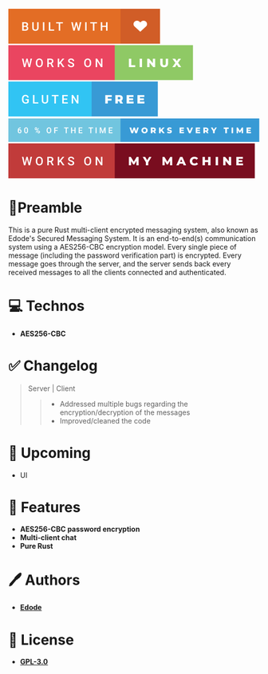 ![built-with-love](img/built-with-love.svg?style=centerme)
![works-on-linux](img/works-on-linux.svg?style=centerme)
![gluten-free](img/gluten-free.svg?style=centerme)
![60-of-the-time-works-every-time](img/60-of-the-time-works-every-time.svg?style=centerme)
![works-on-my-machine](img/works-on-my-machine.svg?style=centerme)

# 🚩Preamble
This is a pure Rust multi-client encrypted messaging system, also known as Edode's Secured Messaging System.
It is an end-to-end(s) communication system using a AES256-CBC encryption model. Every single piece of message
(including the password verification part) is encrypted. Every message goes through the server, and the server sends back
every received messages to all the clients connected and authenticated.

# 💻 Technos
- **AES256-CBC**

# ✅ Changelog
> Server | Client
>> - Addressed multiple bugs regarding the encryption/decryption of the messages
>> - Improved/cleaned the code
> 
# 📃 Upcoming
- UI 
 
# 📍 Features
- **AES256-CBC password encryption**
- **Multi-client chat**
- **Pure Rust**

# 🖊 Authors
- **[Edode](https://www.github.com/lisandro-git)**

# 📜 License
- **[GPL-3.0](https://choosealicense.com/licenses/gpl-3.0/)**
